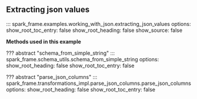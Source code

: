## Extracting json values

::: spark_frame.examples.working_with_json.extracting_json_values
    options:
        show_root_toc_entry: false
        show_root_heading: false
        show_source: false

**Methods used in this example**

??? abstract "schema_from_simple_string"
    ::: spark_frame.schema_utils.schema_from_simple_string
        options:
            show_root_heading: false
            show_root_toc_entry: false

??? abstract "parse_json_columns"
    ::: spark_frame.transformations_impl.parse_json_columns.parse_json_columns
        options:
            show_root_heading: false
            show_root_toc_entry: false





